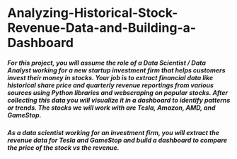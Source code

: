 # Analyzing-Historical-Stock-Revenue-Data-and-Building-a-Dashboard

##### For this project, you will assume the role of a Data Scientist / Data Analyst working for a new startup investment firm that helps customers invest their money in stocks. Your job is to extract financial data like historical share price and quarterly revenue reportings from various sources using Python libraries and webscraping on popular stocks. After collecting this data you will visualize it in a dashboard to identify patterns or trends. The stocks we will work with are Tesla, Amazon, AMD, and GameStop.


##### As a data scientist working for an investment firm, you will extract the revenue data for Tesla and GameStop and build a dashboard to compare the price of the stock vs the revenue. 
